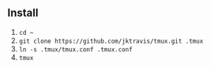 ## Install

1. `cd ~`
2. `git clone https://github.com/jktravis/tmux.git .tmux`
3. `ln -s .tmux/tmux.conf .tmux.conf`
4. `tmux`

